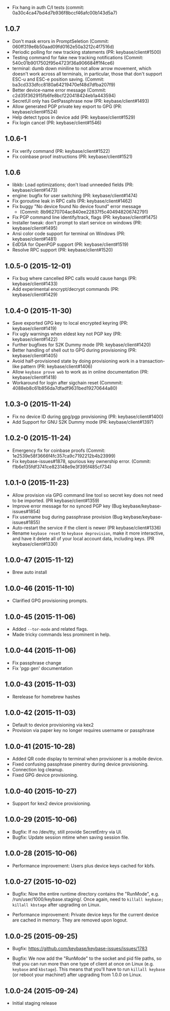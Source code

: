 - Fix hang in auth C/I tests (commit: 0a30c4ca47bd4d7b936f8bccf46afc00b143d5a7)

## 1.0.7
- Don't mask errors in PromptSeletion (Commit: 060ff319e6b50aad09fd0162e50a3212c4f7516d)
- Periodic polling for new tracking statements (PR: keybase/client#1500)
- Testing command for fake new tracking notifications
  (Commit: 540c01b9017502f95e4723f36a906684ff1f4ce6)
- terminal: dumb down miniline to not allow arrow movement,
  which doesn't work across all terminals, in particular,
  those that don't support ESC-u and ESC-e position saving.
  (Commit: ba3cd333dfcc8180a64219470ef48d7dfba207f9)
- Better device-name error message
  (Commit: c2d35f362915fb6fe8bcf220418424eb1a443594)
- SecretUI only has GetPassphrase now (PR: keybase/client#1493)
- Allow generated PGP private key export to GPG (PR: keybase/client#1524)
- Help detect typos in device add (PR: keybase/client#1529)
- Fix login cancel (PR: keybase/client#1546)

## 1.0.6-1
- Fix verify command (PR: keybase/client#1522)
- Fix coinbase proof instructions (PR: keybase/client#1521)

## 1.0.6
- libkb: Load optimizations; don't load unneeded fields (PR: keybase/client#1473)
- engine: bugfix for user switching (PR: keybase/client#1474)
- Fix goroutine leak in RPC calls (PR: keybase/client#1462)
- Fix buggy "No device found No device found" error message
  - (Commit: 8b96270704ac840ee22837f5c404948206742791)
- Fix PGP command line identify/track, flags (PR: keybase/client#1475)
- Installer tweak: don't prompt to start service on windows (PR: keybase/client#1495)
- Ansi color code support for terminal on Windows (PR: keybase/client#1481)
- EdDSA for OpenPGP support (PR: keybase/client#1519)
- Resolve RPC support (PR: keybase/client#1520)

## 1.0.5-0 (2015-12-01)

- Fix bug where cancelled RPC calls would cause hangs (PR: keybase/client#1433)
- Add experimental encrypt/decrypt commands (PR: keybase/client#1429)

## 1.0.4-0 (2015-11-30)

- Save exported GPG key to local encrypted keyring (PR: keybase/client#1419)
- Fix ugly warnings when eldest key not PGP key (PR: keybase/client#1422)
- Further bugfixes for S2K Dummy mode (PR: keybase/client#1420)
- Better handling of shell out to GPG during provisioning (PR: keybase/client#1405)
- Avoid half-provisioned state by doing provisioning work in a transaction-like pattern
   (PR: keybase/client#1406)
- Allow `keybase prove web` to work as in online documentation (PR: keybase/client#1418)
- Workaround for login after sigchain reset (Commmit: 4088eb8c61b856da7dfadf9631bed19270644a80)

## 1.0.3-0 (2015-11-24)

- Fix no device ID during gpg/pgp provisioning (PR: keybase/client#1400)
- Add Support for GNU S2K Dummy mode (PR: keybase/client#1397)

## 1.0.2-0 (2015-11-24)

- Emergency fix for coinbase proofs
   (Commit: 1e2539e58f3666f4fc357ca9c7192212b4b23999)
- Fix keybase-issues#1878, spurious key ownership error.
   (Commit: f1b6e135fdf3741ce823148e9e3f395f485cf734)

## 1.0.1-0 (2015-11-23)

- Allow provision via GPG command line tool so secret key does not need to be imported.
  (PR keybase/client#1359)
- Improve error message for no synced PGP key
  (Bug keybase/keybase-issues#1854)
- Fix username bug during passphrase provision
  (Bug keybase/keybase-issues#1855)
- Auto-restart the service if the client is newer
  (PR keybase/client#1336)
- Rename `keybase reset` to `keybase deprovision`, make it more interactive,
  and have it delete all of your local account data, including keys.
  (PR keybase/client#1330)

## 1.0.0-47 (2015-11-12)

- Brew auto install

## 1.0.0-46 (2015-11-10)

- Clarified GPG provisioning prompts.

## 1.0.0-45 (2015-11-06)

- Added `--tor-mode` and related flags.
- Made tricky commands less prominent in help.

## 1.0.0-44 (2015-11-06)

- Fix passphrase change
- Fix 'pgp gen' documentation

## 1.0.0-43 (2015-11-03)

- Rerelease for homebrew hashes

## 1.0.0-42 (2015-11-03)

- Default to device provisioning via kex2
- Provision via paper key no longer requires username or
  passphrase

## 1.0.0-41 (2015-10-28)

- Added QR code display to terminal when provisioner is a mobile device.
- Fixed confusing passphrase pinentry during device
  provisioning.
- Connection log cleanup.
- Fixed GPG device provisioning.

## 1.0.0-40 (2015-10-27)

- Support for kex2 device provisioning.

## 1.0.0-29 (2015-10-06)

- Bugfix: If no /dev/tty, still provide SecretEntry via UI.
- Bugfix: Update session mtime when saving session file.

## 1.0.0-28 (2015-10-06)

- Performance improvement: Users plus device keys cached for kbfs.

## 1.0.0-27 (2015-10-02)

- Bugfix: Now the entire runtime directory contains the "RunMode", e.g.
          /run/user/1000/keybase.staging/. Once again, need to `killall
          keybase; killall kbstage` after upgrading on Linux.

- Performance improvement: Private device keys for the current device
  are cached in memory.  They are removed upon logout.

## 1.0.0-25 (2015-09-25)

- Bugfix: https://github.com/keybase/keybase-issues/issues/1783

- Bugfix: We now add the "RunMode" to the socket and pid file paths, so that
  you can run more than one type of client at once on Linux (e.g. `keybase`
  and `kbstage`). This means that you'll have to run `killall keybase`
  (or reboot your machine!) after upgrading from 1.0.0 on Linux.

## 1.0.0-24 (2015-09-24)

- Initial staging release

